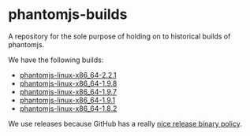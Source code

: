 # phantomjs-builds
A repository for the sole purpose of holding on to historical builds of phantomjs.

We have the following builds:
* [phantomjs-linux-x86_64-2.2.1](https://github.com/BIGjuevos/phantomjs-builds/releases/tag/v2.1.1)
* [phantomjs-linux-x86_64-1.9.8](https://github.com/BIGjuevos/phantomjs-builds/releases/tag/v1.9.8)
* [phantomjs-linux-x86_64-1.9.7](https://github.com/BIGjuevos/phantomjs-builds/releases/tag/v1.9.7)
* [phantomjs-linux-x86_64-1.9.1](https://github.com/BIGjuevos/phantomjs-builds/releases/tag/v1.9.1)
* [phantomjs-linux-x86_64-1.8.2](https://github.com/BIGjuevos/phantomjs-builds/releases/tag/v1.8.2)

We use releases because GitHub has a really [nice release binary policy](https://help.github.com/articles/distributing-large-binaries/).
